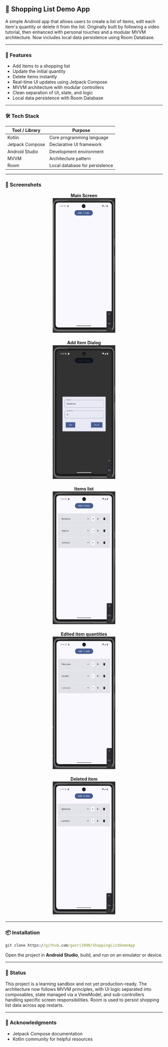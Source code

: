 ## 📱 Shopping List Demo App

A simple Android app that allows users to create a list of items, edit each item's quantity or delete it from the list. Originally built by following a video tutorial, then enhanced with personal touches and a modular MVVM architecture. Now includes local data persistence using Room Database.

---

### 🚀 Features

- Add items to a shopping list
- Update the initial quantity
- Delete items instantly
- Real-time UI updates using Jetpack Compose
- MVVM architecture with modular controllers
- Clean separation of UI, state, and logic
- Local data persistence with Room Database


---

### 🛠️ Tech Stack

| Tool / Library    | Purpose                         |
|-------------------|---------------------------------|
| Kotlin            | Core programming language       |
| Jetpack Compose   | Declarative UI framework        |
| Android Studio    | Development environment         |
| MVVM              | Architecture pattern            |
| Room              | Local database for persistence  |

---

### 📸 Screenshots

<div style="text-align: center; margin-bottom: 20px;">
  <div><strong>Main Screen</strong></div>
  <img src="demoImages/screenshot1.png" alt="Main Screen" width="200"/>
</div>

<div style="text-align: center; margin-bottom: 20px;">
  <div><strong>Add Item Dialog</strong></div>
  <img src="demoImages/screenshot2.png" alt="Add Item Dialog" width="200"/>
</div>

<div style="text-align: center; margin-bottom: 20px;">
  <div><strong>Items list</strong></div>
  <img src="demoImages/screenshot3.png" alt="Items list" width="200"/>
</div>

<div style="text-align: center; margin-bottom: 20px;">
  <div><strong>Edited item quantities</strong></div>
  <img src="demoImages/screenshot4.png" alt="Edited item quantities" width="200"/>
</div>

<div style="text-align: center; margin-bottom: 20px;">
  <div><strong>Deleted item</strong></div>
  <img src="demoImages/screenshot5.png" alt="Deleted item" width="200"/>
</div>

---

### 📦 Installation

```cmd
git clone https://github.com/gavri1990/ShoppingListDemoApp
```

Open the project in **Android Studio**, build, and run on an emulator or device.

---

### 🧪 Status

This project is a learning sandbox and not yet production-ready. The architecture now follows MVVM principles, with UI logic separated into composables, state managed via a ViewModel, and sub-controllers handling specific screen responsibilities. Room is used to persist shopping list data across app restarts.

---

### 🙌 Acknowledgments

- Jetpack Compose documentation
- Kotlin community for helpful resources
